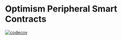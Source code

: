 # Optimism Peripheral Smart Contracts

[![codecov](https://codecov.io/gh/ethereum-optimism/optimism/branch/develop/graph/badge.svg?token=0VTG7PG7YR&flag=contracts-periphery-tests)](https://codecov.io/gh/ethereum-optimism/optimism)
